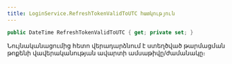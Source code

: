 ```yaml
---
title: LoginService.RefreshTokenValidToUTC հատկություն
---
```


```c#
public DateTime RefreshTokenValidToUTC { get; private set; }
```

Նույնականացումից հետո վերադարձնում է ստեղծված թարմացման թոքենի վավերականության ավարտի ամսաթիվը/ժամանակը։
